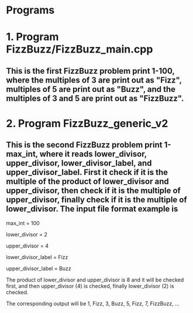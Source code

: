 # Programs
#
# 1. Program FizzBuzz/FizzBuzz_main.cpp
##     This is the first FizzBuzz problem print 1-100, where the multiples of 3 are print out as "Fizz", multiples of 5 are print out as "Buzz", and the multiples of 3 and 5 are print out as "FizzBuzz".
#
# 2. Program FizzBuzz_generic_v2
##     This is the second FizzBuzz problem print 1-max_int, where it reads lower_divisor, upper_divisor, lower_divisor_label, and upper_divisor_label. First it check if it is the multiple of the product of lower_divisor and upper_divisor, then check if it is the multiple of upper_divisor, finally check if it is the multiple of lower_divisor. The input file format example is 

max_int = 100

lower_divisor = 2 

upper_divisor = 4 

lower_divisor_label = Fizz 

upper_divisor_label = Buzz 

The product of lower_divisor and upper_divisor is 8 and it will be checked first, and then upper_divisor (4) is checked, finally lower_divisor (2) is checked.

The corresponding output will be 1, Fizz, 3, Buzz, 5, Fizz, 7, FizzBuzz, ...
#

